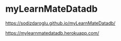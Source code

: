 # myLearnMateDatadb
https://sodizdaroglu.github.io/myLearnMateDatadb/

https://mylearnmatedatadb.herokuapp.com/
